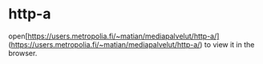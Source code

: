 # http-a
open[https://users.metropolia.fi/~matian/mediapalvelut/http-a/] (https://users.metropolia.fi/~matian/mediapalvelut/http-a/) to view it in the browser.

